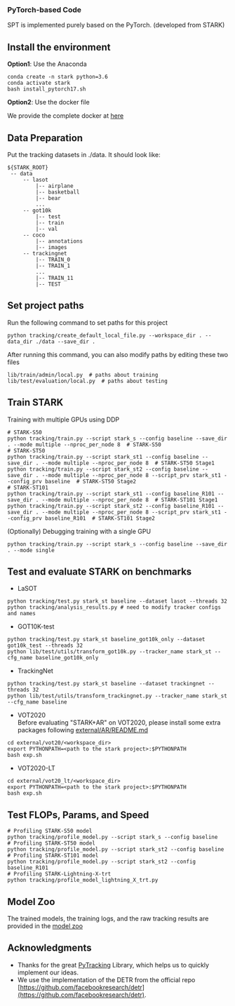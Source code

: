 
### PyTorch-based Code

SPT is implemented purely based on the PyTorch. (developed from STARK) 

## Install the environment
**Option1**: Use the Anaconda
```
conda create -n stark python=3.6
conda activate stark
bash install_pytorch17.sh
```
**Option2**: Use the docker file

We provide the complete docker at [here](https://hub.docker.com/repository/docker/alphabin/stark)

## Data Preparation
Put the tracking datasets in ./data. It should look like:
   ```
   ${STARK_ROOT}
    -- data
        -- lasot
            |-- airplane
            |-- basketball
            |-- bear
            ...
        -- got10k
            |-- test
            |-- train
            |-- val
        -- coco
            |-- annotations
            |-- images
        -- trackingnet
            |-- TRAIN_0
            |-- TRAIN_1
            ...
            |-- TRAIN_11
            |-- TEST
   ```
## Set project paths
Run the following command to set paths for this project
```
python tracking/create_default_local_file.py --workspace_dir . --data_dir ./data --save_dir .
```
After running this command, you can also modify paths by editing these two files
```
lib/train/admin/local.py  # paths about training
lib/test/evaluation/local.py  # paths about testing
```

## Train STARK
Training with multiple GPUs using DDP
```
# STARK-S50
python tracking/train.py --script stark_s --config baseline --save_dir . --mode multiple --nproc_per_node 8  # STARK-S50
# STARK-ST50
python tracking/train.py --script stark_st1 --config baseline --save_dir . --mode multiple --nproc_per_node 8  # STARK-ST50 Stage1
python tracking/train.py --script stark_st2 --config baseline --save_dir . --mode multiple --nproc_per_node 8 --script_prv stark_st1 --config_prv baseline  # STARK-ST50 Stage2
# STARK-ST101
python tracking/train.py --script stark_st1 --config baseline_R101 --save_dir . --mode multiple --nproc_per_node 8  # STARK-ST101 Stage1
python tracking/train.py --script stark_st2 --config baseline_R101 --save_dir . --mode multiple --nproc_per_node 8 --script_prv stark_st1 --config_prv baseline_R101  # STARK-ST101 Stage2
```
(Optionally) Debugging training with a single GPU
```
python tracking/train.py --script stark_s --config baseline --save_dir . --mode single
```
## Test and evaluate STARK on benchmarks

- LaSOT
```
python tracking/test.py stark_st baseline --dataset lasot --threads 32
python tracking/analysis_results.py # need to modify tracker configs and names
```
- GOT10K-test
```
python tracking/test.py stark_st baseline_got10k_only --dataset got10k_test --threads 32
python lib/test/utils/transform_got10k.py --tracker_name stark_st --cfg_name baseline_got10k_only
```
- TrackingNet
```
python tracking/test.py stark_st baseline --dataset trackingnet --threads 32
python lib/test/utils/transform_trackingnet.py --tracker_name stark_st --cfg_name baseline
```
- VOT2020  
Before evaluating "STARK+AR" on VOT2020, please install some extra packages following [external/AR/README.md](external/AR/README.md)
```
cd external/vot20/<workspace_dir>
export PYTHONPATH=<path to the stark project>:$PYTHONPATH
bash exp.sh
```
- VOT2020-LT
```
cd external/vot20_lt/<workspace_dir>
export PYTHONPATH=<path to the stark project>:$PYTHONPATH
bash exp.sh
```
## Test FLOPs, Params, and Speed
```
# Profiling STARK-S50 model
python tracking/profile_model.py --script stark_s --config baseline
# Profiling STARK-ST50 model
python tracking/profile_model.py --script stark_st2 --config baseline
# Profiling STARK-ST101 model
python tracking/profile_model.py --script stark_st2 --config baseline_R101
# Profiling STARK-Lightning-X-trt
python tracking/profile_model_lightning_X_trt.py
```

## Model Zoo
The trained models, the training logs, and the raw tracking results are provided in the [model zoo](MODEL_ZOO.md)

## Acknowledgments
* Thanks for the great [PyTracking](https://github.com/visionml/pytracking) Library, which helps us to quickly implement our ideas.
* We use the implementation of the DETR from the official repo [https://github.com/facebookresearch/detr](https://github.com/facebookresearch/detr).  
